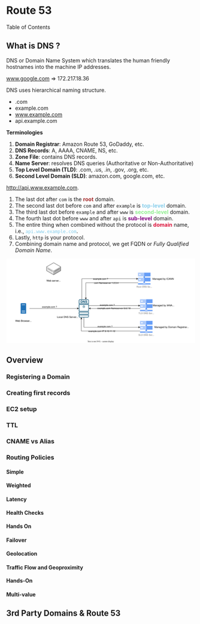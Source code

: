 # Route 53

Table of Contents



## What is DNS ?

DNS or Domain Name System which translates the human friendly hostnames into the machine IP addresses.

www.google.com => 172.217.18.36

DNS uses hierarchical naming structure.

- .com
- example.com
- www.example.com
- api.example.com

**Terminologies**

1. **Domain Registrar**: Amazon Route 53, GoDaddy, etc.
2. **DNS Records**: A, AAAA, CNAME, NS, etc.
3. **Zone File**: contains DNS records.
4. **Name Server**: resolves DNS queries (Authoritative or Non-Authoritative)
5. **Top Level Domain (TLD)**: .com, .us, .in, .gov, .org, etc.
6. **Second Level Domain (SLD)**: amazon.com, google.com, etc.

http://api.www.example.com.

1. The last dot after `com` is the <span style="color:brown">**root**</span> domain.
2. The second last dot before `com` and after `example` is <span style="color:skyblue">**top-level**</span> domain.
3. The third last dot before `example` and after `www` is <span style="color:lightgreen">**second-level**</span> domain.
4. The fourth last dot before `www` and after `api` is <span style="color:purple">**sub-level**</span> domain.
5. The entire thing when combined without the protocol is <span style="color:crimson">**domain** </span>name, i.e., <span style="color:skyblue">`api.www.example.com`</span>.
6. Lastly, `http` is your protocol.
7. Combining domain name and protocol, we get FQDN or *Fully Qualified Domain Name*.

![](https://raw.githubusercontent.com/aditya109/journey-aws-cloud-architect/main/07-route-53/assets/dns.svg)

## Overview

### Registering a Domain

### Creating first records

### EC2 setup

### TTL

### CNAME vs Alias

### Routing Policies

#### Simple

#### Weighted

#### Latency

#### Health Checks

**Hands On**

#### Failover

#### Geolocation

#### Traffic Flow and Geoproximity

**Hands-On**

#### Multi-value

## 3rd Party Domains & Route 53



